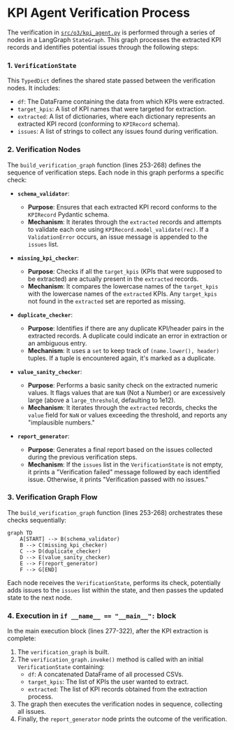 # KPI Agent Verification Process

The verification in [`src/o3/kpi_agent.py`](src/o3/kpi_agent.py:1) is performed through a series of nodes in a LangGraph `StateGraph`. This graph processes the extracted KPI records and identifies potential issues through the following steps:

### 1. `VerificationState`

This `TypedDict` defines the shared state passed between the verification nodes. It includes:
- `df`: The DataFrame containing the data from which KPIs were extracted.
- `target_kpis`: A list of KPI names that were targeted for extraction.
- `extracted`: A list of dictionaries, where each dictionary represents an extracted KPI record (conforming to `KPIRecord` schema).
- `issues`: A list of strings to collect any issues found during verification.

### 2. Verification Nodes

The `build_verification_graph` function (lines 253-268) defines the sequence of verification steps. Each node in this graph performs a specific check:

*   **`schema_validator`**:
    *   **Purpose**: Ensures that each extracted KPI record conforms to the `KPIRecord` Pydantic schema.
    *   **Mechanism**: It iterates through the `extracted` records and attempts to validate each one using `KPIRecord.model_validate(rec)`. If a `ValidationError` occurs, an issue message is appended to the `issues` list.

*   **`missing_kpi_checker`**:
    *   **Purpose**: Checks if all the `target_kpis` (KPIs that were supposed to be extracted) are actually present in the `extracted` records.
    *   **Mechanism**: It compares the lowercase names of the `target_kpis` with the lowercase names of the `extracted` KPIs. Any `target_kpis` not found in the `extracted` set are reported as missing.

*   **`duplicate_checker`**:
    *   **Purpose**: Identifies if there are any duplicate KPI/header pairs in the extracted records. A duplicate could indicate an error in extraction or an ambiguous entry.
    *   **Mechanism**: It uses a `set` to keep track of `(name.lower(), header)` tuples. If a tuple is encountered again, it's marked as a duplicate.

*   **`value_sanity_checker`**:
    *   **Purpose**: Performs a basic sanity check on the extracted numeric values. It flags values that are `NaN` (Not a Number) or are excessively large (above a `large_threshold`, defaulting to 1e12).
    *   **Mechanism**: It iterates through the `extracted` records, checks the `value` field for `NaN` or values exceeding the threshold, and reports any "implausible numbers."

*   **`report_generator`**:
    *   **Purpose**: Generates a final report based on the issues collected during the previous verification steps.
    *   **Mechanism**: If the `issues` list in the `VerificationState` is not empty, it prints a "Verification failed" message followed by each identified issue. Otherwise, it prints "Verification passed with no issues."

### 3. Verification Graph Flow

The `build_verification_graph` function (lines 253-268) orchestrates these checks sequentially:

```mermaid
graph TD
    A[START] --> B(schema_validator)
    B --> C(missing_kpi_checker)
    C --> D(duplicate_checker)
    D --> E(value_sanity_checker)
    E --> F(report_generator)
    F --> G[END]
```

Each node receives the `VerificationState`, performs its check, potentially adds issues to the `issues` list within the state, and then passes the updated state to the next node.

### 4. Execution in `if __name__ == "__main__":` block

In the main execution block (lines 277-322), after the KPI extraction is complete:
1.  The `verification_graph` is built.
2.  The `verification_graph.invoke()` method is called with an initial `VerificationState` containing:
    *   `df`: A concatenated DataFrame of all processed CSVs.
    *   `target_kpis`: The list of KPIs the user wanted to extract.
    *   `extracted`: The list of KPI records obtained from the extraction process.
3.  The graph then executes the verification nodes in sequence, collecting all issues.
4.  Finally, the `report_generator` node prints the outcome of the verification.